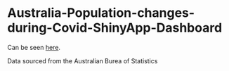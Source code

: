# Australia-Population-changes-during-Covid-ShinyApp-Dashboard

Can be seen [here](https://s3923075.shinyapps.io/DataVis/).

Data sourced from the Australian Burea of Statistics
